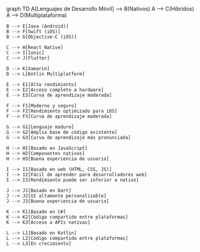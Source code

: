 graph TD
    A[Lenguajes de Desarrollo Móvil] --> B(Nativos)
    A --> C(Híbridos)
    A --> D(Multiplataforma)

    B --> E[Java (Android)]
    B --> F[Swift (iOS)]
    B --> G[Objective-C (iOS)]

    C --> H[React Native]
    C --> I[Ionic]
    C --> J[Flutter]

    D --> K[Xamarin]
    D --> L[Kotlin Multiplatform]

    E --> E1[Alto rendimiento]
    E --> E2[Acceso completo a hardware]
    E --> E3[Curva de aprendizaje moderada]
    
    F --> F1[Moderno y seguro]
    F --> F2[Rendimiento optimizado para iOS]
    F --> F3[Curva de aprendizaje moderada]
    
    G --> G1[Lenguaje maduro]
    G --> G2[Amplia base de código existente]
    G --> G3[Curva de aprendizaje más pronunciada]
    
    H --> H1[Basado en JavaScript]
    H --> H2[Componentes nativos]
    H --> H3[Buena experiencia de usuario]
    
    I --> I1[Basado en web (HTML, CSS, JS)]
    I --> I2[Fácil de aprender para desarrolladores web]
    I --> I3[Rendimiento puede ser inferior a nativo]
    
    J --> J1[Basado en Dart]
    J --> J2[UI altamente personalizable]
    J --> J3[Buena experiencia de usuario]
    
    K --> K1[Basado en C#]
    K --> K2[Código compartido entre plataformas]
    K --> K3[Acceso a APIs nativas]
    
    L --> L1[Basado en Kotlin]
    L --> L2[Código compartido entre plataformas]
    L --> L3[En crecimiento]
